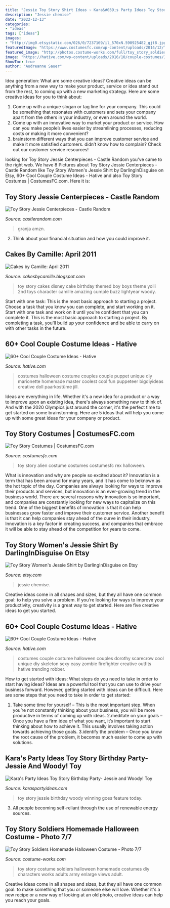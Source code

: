```yaml
---
title: "Jessie Toy Story Shirt Ideas ~ Kara&#039;s Party Ideas Toy Story Birthday Party- Jessie And Woody! Toy"
description: "Jessie chemise"
date: "2022-12-13"
categories:
- "ideas"
tags: ["ideas"]
images:
- "http://img0.etsystatic.com/026/0/7237169/il_570xN.590925482_gjt8.jpg"
featuredImage: "https://www.costumesfc.com/wp-content/uploads/2014/12/Toy-Story-Alien-Costume.jpg"
featured_image: "http://photos.costume-works.com/full/toy_story_soldiers6.jpg"
image: "https://hative.com/wp-content/uploads/2016/10/couple-costumes/18-couple-costume-ideas-1.jpg"
ShowToc: true
author: "Audreanne Sauer"
---
```



Idea generation: What are some creative ideas?
Creative ideas can be anything from a new way to make your product, service or idea stand out from the rest, to coming up with a new marketing strategy. Here are some creative ideas for you to think about: 
1. Come up with a unique slogan or tag line for your company. This could be something that resonates with customers and sets your company apart from the others in your industry, or even around the world. 
2. Come up with an innovative way to market your product or service. How can you make people’s lives easier by streamlining processes, reducing costs or making it more convenient? 
3. brainstorm different ways that you can improve customer service and make it more satisfied customers. didn’t know how to complain? Check out our customer service resources! 

	

		
looking for Toy Story Jessie Centerpieces - Castle Random you've came to the right web. We have 8 Pictures about Toy Story Jessie Centerpieces - Castle Random like Toy Story Women&#039;s Jessie Shirt by DarlingInDisguise on Etsy, 60+ Cool Couple Costume Ideas - Hative and also Toy Story Costumes | CostumesFC.com. Here it is:
		
    
## Toy Story Jessie Centerpieces - Castle Random

<img loading=lazy src="http://castlerandom.com/wp-content/uploads/2019/11/Toy-story-centerpiece.jpg" onerror="this.onerror=null;this.src='https://tse3.mm.bing.net/th?id=OIP._98abrbBvR3x4_tlLNAVIAHaJ4&amp;pid=15.1';" alt="Toy Story Jessie Centerpieces - Castle Random">

_Source: castlerandom.com_

>granja amzn. 

	

2. Think about your financial situation and how you could improve it.

    
## Cakes By Camille: April 2011

<img loading=lazy src="http://1.bp.blogspot.com/-5uhsvwg6zxc/Tasvvu_5hNI/AAAAAAAAABE/c6XeO4JBwTQ/s1600/IMG_0371.JPG" onerror="this.onerror=null;this.src='https://tse2.mm.bing.net/th?id=OIP.4PsDt9C23IQ0w5fOXJ5FQQHaLG&amp;pid=15.1';" alt="Cakes by Camille: April 2011">

_Source: cakesbycamille.blogspot.com_

>toy story cakes disney cake birthday themed boy boys theme yolli 2nd toys character camille amazing cumple buzz lightyear woody. 

	

Start with one task: This is the most basic approach to starting a project. Choose a task that you know you can complete, and start working on it.
Start with one task and work on it until you're confident that you can complete it. This is the most basic approach to starting a project. By completing a task, you'll build up your confidence and be able to carry on with other tasks in the future.

    
## 60+ Cool Couple Costume Ideas - Hative

<img loading=lazy src="https://hative.com/wp-content/uploads/2016/10/couple-costumes/18-couple-costume-ideas-1.jpg" onerror="this.onerror=null;this.src='https://tse2.mm.bing.net/th?id=OIP.W5hG2jbY7wK1gRAZMmyp1wHaNK&amp;pid=15.1';" alt="60+ Cool Couple Costume Ideas - Hative">

_Source: hative.com_

>costumes halloween costume couples couple puppet unique diy marionette homemade master coolest cool fun puppeteer bigdiyideas creative doll paarkostüme jill. 

	

Ideas are everything in life. Whether it's a new idea for a product or a way to improve upon an existing idea, there's always something new to think of. And with the 2020 Olympics just around the corner, it's the perfect time to get started on some brainstorming. Here are 5 ideas that will help you come up with some great ideas for your company or product.

    
## Toy Story Costumes | CostumesFC.com

<img loading=lazy src="https://www.costumesfc.com/wp-content/uploads/2014/12/Toy-Story-Alien-Costume.jpg" onerror="this.onerror=null;this.src='https://tse2.mm.bing.net/th?id=OIP.Zzx0MYkSZXexU8CJCsX2wQHaJW&amp;pid=15.1';" alt="Toy Story Costumes | CostumesFC.com">

_Source: costumesfc.com_

>toy story alien costume costumes costumesfc rex halloween. 

	

What is innovation and why are people so excited about it?
Innovation is a term that has been around for many years, and it has come to beknown as the hot topic of the day. Companies are always looking for ways to improve their products and services, but innovation is an ever-growing trend in the business world. There are several reasons why innovation is so important, and companies are constantly looking for new ways to capitalize on this trend. One of the biggest benefits of innovation is that it can help businesses grow faster and improve their customer service. Another benefit is that it can help companies stay ahead of the curve in their industry. Innovation is a key factor in creating success, and companies that embrace it will be able to stay ahead of the competition for years to come.

    
## Toy Story Women&#039;s Jessie Shirt By DarlingInDisguise On Etsy

<img loading=lazy src="http://img0.etsystatic.com/026/0/7237169/il_570xN.590925482_gjt8.jpg" onerror="this.onerror=null;this.src='https://tse3.mm.bing.net/th?id=OIP.JvqoZaNIHcr2TvdpAJUveQHaLH&amp;pid=15.1';" alt="Toy Story Women&#039;s Jessie Shirt by DarlingInDisguise on Etsy">

_Source: etsy.com_

>jessie chemise. 

	

Creative ideas come in all shapes and sizes, but they all have one common goal: to help you solve a problem. If you're looking for ways to improve your productivity, creativity is a great way to get started. Here are five creative ideas to get you started.

    
## 60+ Cool Couple Costume Ideas - Hative

<img loading=lazy src="https://hative.com/wp-content/uploads/2016/10/couple-costumes/68-couple-costume-ideas.jpg" onerror="this.onerror=null;this.src='https://tse1.mm.bing.net/th?id=OIP.HkRfaqXdFNLKs_In6xkYKQAAAA&amp;pid=15.1';" alt="60+ Cool Couple Costume Ideas - Hative">

_Source: hative.com_

>costumes couple costume halloween couples dorothy scarecrow cool unique diy skeleton sexy easy zombie firefighter creative outfits hative trending robber. 

	

How to get started with ideas: What steps do you need to take in order to start having ideas?
Ideas are a powerful tool that you can use to drive your business forward. However, getting started with ideas can be difficult. Here are some steps that you need to take in order to get started: 
1. Take some time for yourself – This is the most important step. When you’re not constantly thinking about your business, you will be more productive in terms of coming up with ideas. 
2.meditate on your goals – Once you have a firm idea of what you want, it’s important to start thinking about how to achieve it. This usually involves taking action towards achieving those goals. 
3.identify the problem – Once you know the root cause of the problem, it becomes much easier to come up with solutions.

    
## Kara&#039;s Party Ideas Toy Story Birthday Party- Jessie And Woody! Toy

<img loading=lazy src="http://1.bp.blogspot.com/_vxfFuEEE8I4/TH0QcoA34FI/AAAAAAAABMM/vC6qSXusThM/s1600/DSC_1001.jpg" onerror="this.onerror=null;this.src='https://tse2.mm.bing.net/th?id=OIP.yOTXZmVDaNDzcFHQ0MUb0wHaLI&amp;pid=15.1';" alt="Kara&#039;s Party Ideas Toy Story Birthday Party- Jessie and Woody! Toy">

_Source: karaspartyideas.com_

>toy story jessie birthday woody winning goes feature today. 

	

3. All people becoming self-reliant through the use of renewable energy sources. 

    
## Toy Story Soldiers Homemade Halloween Costume - Photo 7/7

<img loading=lazy src="http://photos.costume-works.com/full/toy_story_soldiers6.jpg" onerror="this.onerror=null;this.src='https://tse4.mm.bing.net/th?id=OIP.KAQHfZ4gSN9nZQyalSTg4QHaGi&amp;pid=15.1';" alt="Toy Story Soldiers Homemade Halloween Costume - Photo 7/7">

_Source: costume-works.com_

>toy story costume soldiers halloween homemade costumes diy characters works adults army enlarge views adult. 

	

Creative ideas come in all shapes and sizes, but they all have one common goal: to make something that you or someone else will love. Whether it's a new recipe or a new way of looking at an old photo, creative ideas can help you reach your goals.

